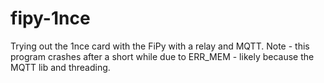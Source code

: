 # fipy-1nce

Trying out the 1nce card with the FiPy with a relay and MQTT. Note - this program crashes after a short while due to ERR_MEM - likely because the MQTT lib and threading.
